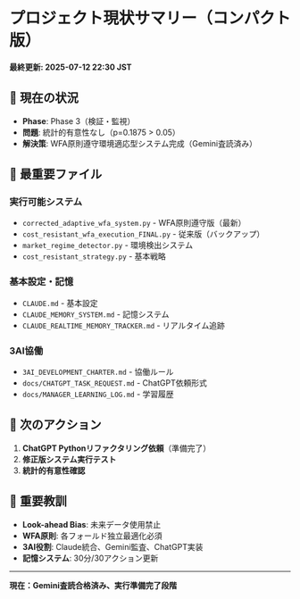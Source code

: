 # プロジェクト現状サマリー（コンパクト版）

**最終更新: 2025-07-12 22:30 JST**

## 🎯 現在の状況
- **Phase**: Phase 3（検証・監視）
- **問題**: 統計的有意性なし（p=0.1875 > 0.05）
- **解決策**: WFA原則遵守環境適応型システム完成（Gemini査読済み）

## 📁 最重要ファイル
### 実行可能システム
- `corrected_adaptive_wfa_system.py` - WFA原則遵守版（最新）
- `cost_resistant_wfa_execution_FINAL.py` - 従来版（バックアップ）
- `market_regime_detector.py` - 環境検出システム
- `cost_resistant_strategy.py` - 基本戦略

### 基本設定・記憶
- `CLAUDE.md` - 基本設定
- `CLAUDE_MEMORY_SYSTEM.md` - 記憶システム
- `CLAUDE_REALTIME_MEMORY_TRACKER.md` - リアルタイム追跡

### 3AI協働
- `3AI_DEVELOPMENT_CHARTER.md` - 協働ルール
- `docs/CHATGPT_TASK_REQUEST.md` - ChatGPT依頼形式
- `docs/MANAGER_LEARNING_LOG.md` - 学習履歴

## 🚀 次のアクション
1. **ChatGPT Pythonリファクタリング依頼**（準備完了）
2. **修正版システム実行テスト**
3. **統計的有意性確認**

## 🧠 重要教訓
- **Look-ahead Bias**: 未来データ使用禁止
- **WFA原則**: 各フォールド独立最適化必須
- **3AI役割**: Claude統合、Gemini監査、ChatGPT実装
- **記憶システム**: 30分/30アクション更新

---
**現在：Gemini査読合格済み、実行準備完了段階**
